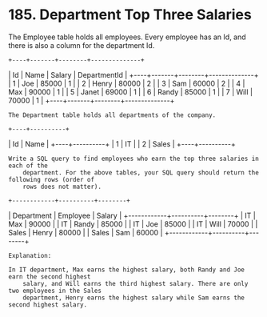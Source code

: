 # 185. Department Top Three Salaries

The Employee table holds all employees. Every employee has an Id, and there is
        also a column for the department Id.

    +----+-------+--------+--------------+
| Id | Name  | Salary | DepartmentId |
+----+-------+--------+--------------+
| 1  | Joe   | 85000  | 1            |
| 2  | Henry | 80000  | 2            |
| 3  | Sam   | 60000  | 2            |
| 4  | Max   | 90000  | 1            |
| 5  | Janet | 69000  | 1            |
| 6  | Randy | 85000  | 1            |
| 7  | Will  | 70000  | 1            |
+----+-------+--------+--------------+

    The Department table holds all departments of the company.

    +----+----------+
| Id | Name     |
+----+----------+
| 1  | IT       |
| 2  | Sales    |
+----+----------+

    Write a SQL query to find employees who earn the top three salaries in each of the
        department. For the above tables, your SQL query should return the following rows (order of
        rows does not matter).

    +------------+----------+--------+
| Department | Employee | Salary |
+------------+----------+--------+
| IT         | Max      | 90000  |
| IT         | Randy    | 85000  |
| IT         | Joe      | 85000  |
| IT         | Will     | 70000  |
| Sales      | Henry    | 80000  |
| Sales      | Sam      | 60000  |
+------------+----------+--------+

    Explanation:

    In IT department, Max earns the highest salary, both Randy and Joe earn the second highest
        salary, and Will earns the third highest salary. There are only two employees in the Sales
        department, Henry earns the highest salary while Sam earns the second highest salary.